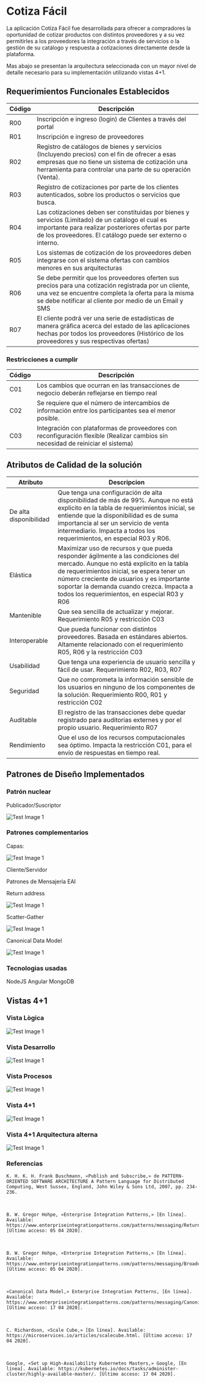 # Cotiza Fácil

La aplicación Cotiza Fácil fue desarrollada para ofrecer a compradores la oportunidad de cotizar productos con distintos proveedores y a su vez permitirles a los proveedores la integración a través de servicios o la gestión de su catálogo y respuesta a cotizaciones directamente desde la plataforma.

 Mas abajo se presentan la arquitectura seleccionada con un mayor nivel de detalle necesario para su implementación utilizando vistas 4+1.


## Requerimientos Funcionales Establecidos
|Código | Descripción |
| --- | --- |
|R00 |Inscripción e ingreso (login) de Clientes a través del portal |
|R01 |Inscripción e ingreso de proveedores |
|R02 | Registro de catálogos de bienes y servicios (Incluyendo precios) con el fin de ofrecer a esas empresas que no tiene un sistema de cotización una herramienta para controlar una parte de su operación (Venta).|
|R03 |Registro de cotizaciones por parte de los clientes autenticados, sobre los productos o servicios que busca.|
|R04 |Las cotizaciones deben ser constituidas por bienes y servicios (Limitado) de un catálogo el cual es importante para realizar posteriores ofertas por parte de los proveedores. El catálogo puede ser externo o interno.|
|R05 |Los sistemas de cotización de los proveedores deben integrarse con el sistema ofertas con cambios menores en sus arquitecturas |
|R06 | Se debe permitir que los proveedores oferten sus precios para una cotización registrada por un cliente, una vez se encuentre completa la oferta para la misma se debe notificar al cliente por medio de un Email y SMS |
|R07 |El cliente podrá ver una serie de estadísticas de manera gráfica acerca del estado de las aplicaciones hechas por todos los proveedores (Histórico de los proveedores y sus respectivas ofertas) |

### Restricciones a cumplir

|Código |Descripción |
| --- | --- |
|C01 | Los cambios que ocurran en las transacciones de negocio deberán reflejarse en tiempo real |
|C02 | Se requiere que el número de intercambios de información entre los participantes sea el menor posible. |
|C03 | Integración con plataformas de proveedores con reconfiguración flexible (Realizar cambios sin necesidad de reiniciar el sistema) |


## Atributos de Calidad de la solución
| Atributo | Descripcion |
| --- | --- |
|De alta disponibilidad |Que tenga una configuración de alta disponibilidad de más de 99%. Aunque no está explicito en la tabla de requerimientos inicial, se entiende que la disponibilidad es de suma importancia al ser un servicio de venta intermediario. Impacta a todos los requerimientos, en especial R03 y R06.| 
|Elástica|Maximizar uso de recursos y que pueda responder ágilmente a las condiciones del mercado. Aunque no está explicito en la tabla de requerimientos inicial, se espera tener un número creciente de usuarios y es importante soportar la demanda cuando crezca. Impacta a todos los requerimientos, en especial R03 y R06 |
|Mantenible|Que sea sencilla de actualizar y mejorar. Requerimiento R05 y restricción C03 |
|Interoperable|Que pueda funcionar con distintos proveedores. Basada en estándares abiertos. Altamente relacionado con el requerimiento R05, R06 y la restricción C03 |
|Usabilidad |Que tenga una experiencia de usuario sencilla y fácil de usar. Requerimiento R02, R03, R07 |
|Seguridad | Que no comprometa la información sensible de los usuarios en ninguno de los componentes de la solución. Requerimiento R00, R01 y restricción C02 |
|Auditable | El registro de las transacciones debe quedar registrado para auditorias externes y por el propio usuario. Requerimiento R07 |
|Rendimiento  | Que el uso de los recursos computacionales sea óptimo. Impacta la restricción C01, para el envío de respuestas en tiempo real. |



## Patrones de Diseño Implementados

### Patrón nuclear
  Publicador/Suscriptor
  
    
  ![Test Image 1](diagramas/Publish-Suscriber.png)
  
  
### Patrones complementarios
  Capas:
  
  
  ![Test Image 1](diagramas/Patron-Capas.png)
  
  
  Cliente/Servidor
  
  Patrones de Mensajería EAI 
  
   Return address 
   
   ![Test Image 1](diagramas/ReturnAddress.png)
    
   Scatter-Gather 
    
   ![Test Image 1](diagramas/Scatter-Gather.png)
     	
   Canonical Data Model
    
   ![Test Image 1](diagramas/Modelo-canonico-mensajes.png)
    


### Tecnologias usadas
NodeJS
Angular
MongoDB


## Vistas 4+1
### Vista Lògica

  ![Test Image 1](diagramas/Cotizador-Vista-logica.png)

### Vista Desarrollo


  ![Test Image 1](diagramas/Cotizador-Vista-Desarrollo.png)
 	
### Vista Procesos

  ![Test Image 1](diagramas/Cotizador-Vista-Procesos.png)


### Vista 4+1

  ![Test Image 1](diagramas/Cotizador-Arquitectura-General.png)
    
### Vista 4+1 Arquitectura alterna    

  ![Test Image 1](diagramas/Cotizador-Arquitectura-Alterna.png)





### Referencias

    K. H. K. H. Frank Buschmann, «Publish and Subscribe,» de PATTERN-ORIENTED SOFTWARE ARCHITECTURE A Pattern Language for Distributed Computing, West Sussex, England, John Wiley & Sons Ltd, 2007, pp. 234-236.​

​

    B. W. Gregor Hohpe, «Enterprise Integration Patterns,» [En línea]. Available: https://www.enterpriseintegrationpatterns.com/patterns/messaging/ReturnAddress.html. [Último acceso: 05 04 2020].​

​

    B. W. Gregor Hohpe, «Enterprise Integration Patterns,» [En línea]. Available: https://www.enterpriseintegrationpatterns.com/patterns/messaging/BroadcastAggregate.html. [Último acceso: 05 04 2020].​

​

    «Canonical Data Model,» Enterprise Integration Patterns, [En línea]. Available: https://www.enterpriseintegrationpatterns.com/patterns/messaging/CanonicalDataModel.html. [Último acceso: 17 04 2020].​

​

    C. Richardson, «Scale Cube,» [En línea]. Available: https://microservices.io/articles/scalecube.html. [Último acceso: 17 04 2020].​

​

    Google, «Set up High-Availability Kubernetes Masters,» Google, [En línea]. Available: https://kubernetes.io/docs/tasks/administer-cluster/highly-available-master/. [Último acceso: 17 04 2020].






